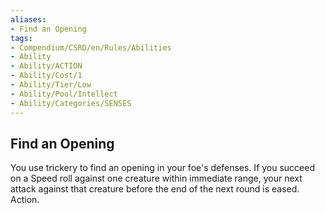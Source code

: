 ```yaml
---
aliases:
- Find an Opening
tags:
- Compendium/CSRD/en/Rules/Abilities
- Ability
- Ability/ACTION
- Ability/Cost/1
- Ability/Tier/Low
- Ability/Pool/Intellect
- Ability/Categories/SENSES
---
```


  
## Find an Opening  
You use trickery to find an opening in your foe's defenses. If you succeed on a Speed roll against one creature within immediate range, your next attack against that creature before the end of the next round is eased. Action. 